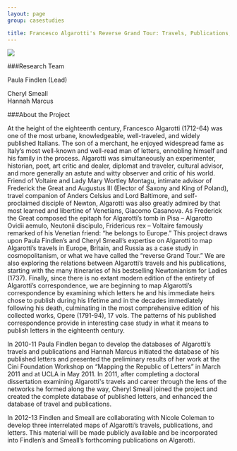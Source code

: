 ```yaml
---  
layout: page  
group: casestudies  

title: Francesco Algarotti's Reverse Grand Tour: Travels, Publications, and Letters
---  
```

<link href="http://www.w3resource.com/twitter-bootstrap/twitter-bootstrap-v2/docs/assets/css/bootstrap.css" rel="stylesheet">  
<img src="https://stanford.box.com/shared/static/wuj2sfup0zz6qea50zp7.jpg" />

###Research Team

Paula Findlen (Lead)

Cheryl Smeall  
Hannah Marcus  

###About the Project

At the height of the eighteenth century, Francesco Algarotti (1712-64) was one of the most urbane, knowledgeable, well-traveled, and widely published Italians.  The son of a merchant, he enjoyed widespread fame as Italy’s most well-known and well-read man of letters, ennobling himself and his family in the process.  Algarotti was simultaneously an experimenter, historian, poet, art critic and dealer, diplomat and traveler, cultural advisor, and more generally an astute and witty observer and critic of his world.  Friend of Voltaire and Lady Mary Wortley Montagu, intimate advisor of Frederick the Great and Augustus III (Elector of Saxony and King of Poland), travel companion of Anders Celsius and Lord Baltimore, and self-proclaimed disciple of Newton, Algarotti was also greatly admired by that most learned and libertine of Venetians, Giacomo Casanova.  As Frederick the Great composed the epitaph for Algarotti’s tomb in Pisa – Algarotto Ovidii aemulo, Neutonii discipulo, Fridericus rex – Voltaire famously remarked of his Venetian friend:  “he belongs to Europe.” This project draws upon Paula Findlen’s and Cheryl Smeall’s expertise on Algarotti to map Algarotti’s travels in Europe, Britain, and Russia as a case study in cosmopolitanism, or what we have called the “reverse Grand Tour.”  We are also exploring the relations between Algarotti’s travels and his publications, starting with the many itineraries of his bestselling Newtonianism for Ladies (1737).  Finally, since there is no extant modern edition of the entirety of Algarotti’s correspondence, we are beginning to map Algarotti’s correspondence by examining which letters he and his immediate heirs chose to publish during his lifetime and in the decades immediately following his death, culminating in the most comprehensive edition of his collected works, Opere (1791-94), 17 vols.  The patterns of his published correspondence provide in interesting case study in what it means to publish letters in the eighteenth century.

In 2010-11 Paula Findlen began to develop the databases of Algarotti’s travels and publications and Hannah Marcus initiated the database of his published letters and presented the preliminary results of her work at the Cini Foundation Workshop on “Mapping the Republic of Letters” in March 2011 and at UCLA in May 2011.  In 2011, after completing a doctoral dissertation examining Algarotti's travels and career through the lens of the networks he formed along the way, Cheryl Smeall joined the project and created the complete database of published letters, and enhanced the database of travel and publications.

In 2012-13 Findlen and Smeall are collaborating with Nicole Coleman to develop three interrelated maps of Algarotti’s travels, publications, and letters.  This material will be made publicly available and be incorporated into Findlen’s and Smeall’s forthcoming publications on Algarotti.

[algarotti 01]:https://stanford.box.com/shared/static/ukaj05c47kcob94th9v9.jpg


